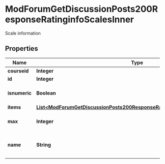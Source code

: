 

# ModForumGetDiscussionPosts200ResponseRatinginfoScalesInner

Scale information

## Properties

| Name | Type | Description | Notes |
|------------ | ------------- | ------------- | -------------|
|**courseid** | **Integer** | Course id. |  [optional] |
|**id** | **Integer** | Scale id. |  [optional] |
|**isnumeric** | **Boolean** | Whether is a numeric scale. |  [optional] |
|**items** | [**List&lt;ModForumGetDiscussionPosts200ResponseRatinginfoScalesInnerItemsInner&gt;**](ModForumGetDiscussionPosts200ResponseRatinginfoScalesInnerItemsInner.md) |  |  [optional] |
|**max** | **Integer** | Max value for the scale. |  [optional] |
|**name** | **String** | Scale name (when a real scale is used). |  [optional] |



